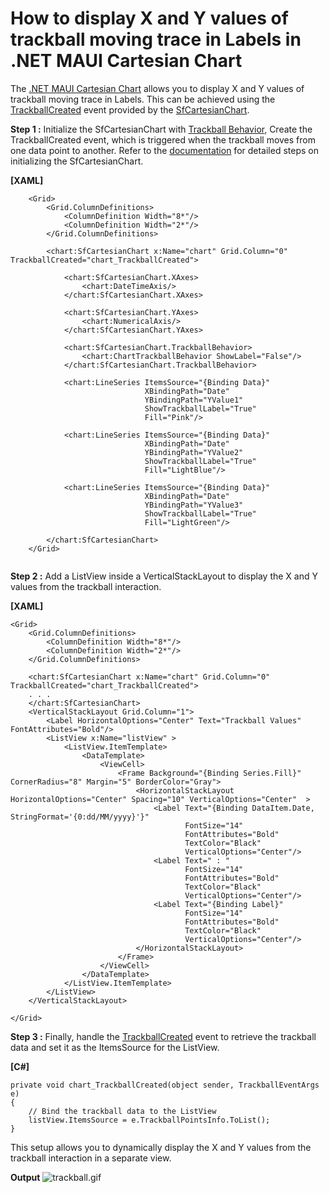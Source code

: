 # How to display X and Y values of trackball moving trace in Labels in .NET MAUI Cartesian Chart

The [.NET MAUI Cartesian Chart](https://www.syncfusion.com/maui-controls/maui-charts) allows you to display X and Y values of trackball moving trace in Labels. This can be achieved using the [TrackballCreated](https://help.syncfusion.com/cr/maui/Syncfusion.Maui.Charts.SfCartesianChart.html#Syncfusion_Maui_Charts_SfCartesianChart_TrackballCreated) event provided by the [SfCartesianChart](https://help.syncfusion.com/cr/maui/Syncfusion.Maui.Charts.SfCartesianChart.html).

**Step 1 :** Initialize the SfCartesianChart with [Trackball Behavior](https://help.syncfusion.com/cr/maui/Syncfusion.Maui.Charts.ChartTrackballBehavior.html), Create the TrackballCreated event, which is triggered when the trackball moves from one data point to another. Refer to the [documentation](https://help.syncfusion.com/maui/cartesian-charts/getting-started) for detailed steps on initializing the SfCartesianChart.

**[XAML]**
```
    <Grid>
        <Grid.ColumnDefinitions>
            <ColumnDefinition Width="8*"/>
            <ColumnDefinition Width="2*"/>
        </Grid.ColumnDefinitions>

        <chart:SfCartesianChart x:Name="chart" Grid.Column="0" TrackballCreated="chart_TrackballCreated">
            
            <chart:SfCartesianChart.XAxes>
                <chart:DateTimeAxis/>
            </chart:SfCartesianChart.XAxes>

            <chart:SfCartesianChart.YAxes>
                <chart:NumericalAxis/>
            </chart:SfCartesianChart.YAxes>

            <chart:SfCartesianChart.TrackballBehavior>
                <chart:ChartTrackballBehavior ShowLabel="False"/>
            </chart:SfCartesianChart.TrackballBehavior>

            <chart:LineSeries ItemsSource="{Binding Data}"
                              XBindingPath="Date" 
                              YBindingPath="YValue1"  
                              ShowTrackballLabel="True"  
                              Fill="Pink"/>
                              
            <chart:LineSeries ItemsSource="{Binding Data}"
                              XBindingPath="Date"
                              YBindingPath="YValue2" 
                              ShowTrackballLabel="True"
                              Fill="LightBlue"/>
                              
            <chart:LineSeries ItemsSource="{Binding Data}"
                              XBindingPath="Date"  
                              YBindingPath="YValue3"
                              ShowTrackballLabel="True"
                              Fill="LightGreen"/>

        </chart:SfCartesianChart>
    </Grid>
    
```
**Step 2 :** Add a ListView inside a VerticalStackLayout to display the X and Y values from the trackball interaction.

**[XAML]**
```
<Grid>
    <Grid.ColumnDefinitions>
        <ColumnDefinition Width="8*"/>
        <ColumnDefinition Width="2*"/>
    </Grid.ColumnDefinitions>

    <chart:SfCartesianChart x:Name="chart" Grid.Column="0" TrackballCreated="chart_TrackballCreated">
    . . .
    </chart:SfCartesianChart>
    <VerticalStackLayout Grid.Column="1">
        <Label HorizontalOptions="Center" Text="Trackball Values" FontAttributes="Bold"/>
        <ListView x:Name="listView" >
            <ListView.ItemTemplate>
                <DataTemplate>
                    <ViewCell>
                        <Frame Background="{Binding Series.Fill}" CornerRadius="8" Margin="5" BorderColor="Gray">
                            <HorizontalStackLayout HorizontalOptions="Center" Spacing="10" VerticalOptions="Center"  >
                                <Label Text="{Binding DataItem.Date, StringFormat='{0:dd/MM/yyyy}'}"
                                       FontSize="14"
                                       FontAttributes="Bold"                    
                                       TextColor="Black"
                                       VerticalOptions="Center"/>
                                <Label Text=" : "
                                       FontSize="14"
                                       FontAttributes="Bold"                   
                                       TextColor="Black"
                                       VerticalOptions="Center"/>
                                <Label Text="{Binding Label}"
                                       FontSize="14"
                                       FontAttributes="Bold"
                                       TextColor="Black"
                                       VerticalOptions="Center"/>
                            </HorizontalStackLayout>
                        </Frame>
                    </ViewCell>
                </DataTemplate>
            </ListView.ItemTemplate>
        </ListView>
    </VerticalStackLayout>

</Grid>

```
**Step 3 :** Finally, handle the [TrackballCreated](https://help.syncfusion.com/cr/maui/Syncfusion.Maui.Charts.SfCartesianChart.html#Syncfusion_Maui_Charts_SfCartesianChart_TrackballCreated) event to retrieve the trackball data and set it as the ItemsSource for the ListView.

**[C#]**
```
private void chart_TrackballCreated(object sender, TrackballEventArgs e)
{
    // Bind the trackball data to the ListView
    listView.ItemsSource = e.TrackballPointsInfo.ToList();
}
```
This setup allows you to dynamically display the X and Y values from the trackball interaction in a separate view.

**Output**
 ![trackball.gif](https://support.syncfusion.com/kb/agent/attachment/article/17704/inline?token=eyJhbGciOiJodHRwOi8vd3d3LnczLm9yZy8yMDAxLzA0L3htbGRzaWctbW9yZSNobWFjLXNoYTI1NiIsInR5cCI6IkpXVCJ9.eyJpZCI6IjMwODM1Iiwib3JnaWQiOiIzIiwiaXNzIjoic3VwcG9ydC5zeW5jZnVzaW9uLmNvbSJ9.RUIrwU-Umh4cskkaR_AGXmtujGZkuYRZiMBrzGI-hHU)
